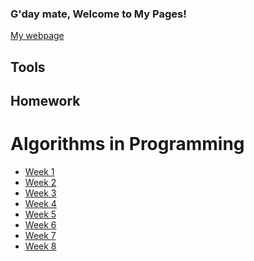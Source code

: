 ### G'day mate, Welcome to My Pages!
[My webpage](https://aidanho1188.github.io/MyWebpage/)

## Tools

## Homework

# Algorithms in Programming
- [Week 1](aidanho1188/project2/tree/master/src/edu/ho/java/wk1/hw)
- [Week 2](aidanho1188/project2/tree/master/src/edu/ho/java/wk2/hw)
- [Week 3]()
- [Week 4]()
- [Week 5]()
- [Week 6]()
- [Week 7]()
- [Week 8]()
